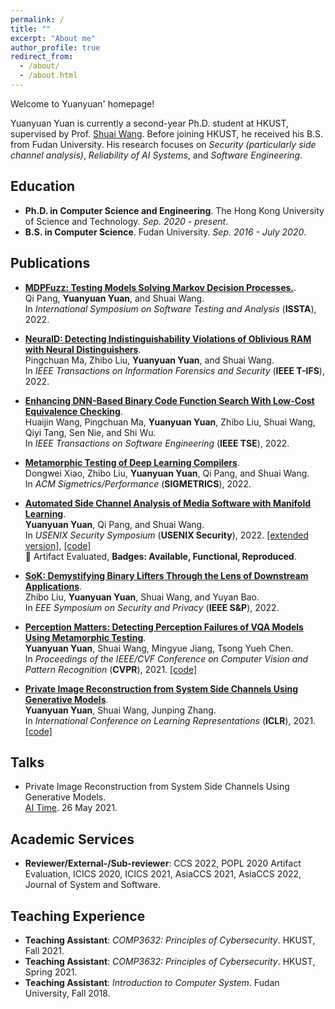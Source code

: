 ```yaml
---
permalink: /
title: ""
excerpt: "About me"
author_profile: true
redirect_from: 
  - /about/
  - /about.html
---
```


Welcome to Yuanyuan' homepage!  
<!-- *<font size="2"><u>Updated on 26 Feb. 2022</u></font>* -->

Yuanyuan Yuan is currently a second-year Ph.D. student at HKUST, supervised by Prof. [Shuai Wang](https://www.cse.ust.hk/~shuaiw/). Before joining HKUST, he received his B.S. from Fudan University. His research focuses on *Security (particularly side channel analysis)*, *Reliability of AI Systems*, and *Software Engineering*.

## Education

- **Ph.D. in Computer Science and Engineering**. The Hong Kong University of Science and Technology. *Sep. 2020 - present*.
- **B.S. in Computer Science**. Fudan University. *Sep. 2016 - July 2020*.

## Publications

- **<u>MDPFuzz: Testing Models Solving Markov Decision Processes.</u>**.  
Qi Pang, **Yuanyuan Yuan**, and Shuai Wang.  
In *International Symposium on Software Testing and Analysis* (**ISSTA**), 2022.

- **<u>NeuralD: Detecting Indistinguishability Violations of Oblivious RAM with Neural Distinguishers</u>**.  
Pingchuan Ma, Zhibo Liu, **Yuanyuan Yuan**, and Shuai Wang.  
In *IEEE Transactions on Information Forensics and Security* (**IEEE T-IFS**), 2022.

- [**Enhancing DNN-Based Binary Code Function Search With Low-Cost Equivalence Checking**](https://ieeexplore.ieee.org/document/9707874).  
Huaijin Wang, Pingchuan Ma, **Yuanyuan Yuan**, Zhibo Liu, Shuai Wang, Qiyi Tang, Sen Nie, and Shi Wu.  
In *IEEE Transactions on Software Engineering* (**IEEE TSE**), 2022.

- **<u>Metamorphic Testing of Deep Learning Compilers</u>**.  
Dongwei Xiao, Zhibo Liu, **Yuanyuan Yuan**, Qi Pang, and Shuai Wang.  
In *ACM Sigmetrics/Performance* (**SIGMETRICS**), 2022.

- [**Automated Side Channel Analysis of Media Software with Manifold Learning**](https://www.usenix.org/conference/usenixsecurity22/presentation/yuan).  
**Yuanyuan Yuan**, Qi Pang, and Shuai Wang.  
In *USENIX Security Symposium* (**USENIX Security**), 2022. [[extended version]](https://arxiv.org/pdf/2112.04947.pdf), [[code]](https://github.com/Yuanyuan-Yuan/Manifold-SCA)  
😬 Artifact Evaluated, **Badges: Available, Functional, Reproduced**.

- [**SoK: Demystifying Binary Lifters Through the Lens of Downstream Applications**](https://www.computer.org/csdl/proceedings-article/sp/2022/131600a453/1wKCev3wlbO).  
Zhibo Liu, **Yuanyuan Yuan**, Shuai Wang, and Yuyan Bao.  
In *EEE Symposium on Security and Privacy* (**IEEE S&P**), 2022.

- [**Perception Matters: Detecting Perception Failures of VQA Models Using Metamorphic Testing**](https://openaccess.thecvf.com/content/CVPR2021/html/Yuan_Perception_Matters_Detecting_Perception_Failures_of_VQA_Models_Using_Metamorphic_CVPR_2021_paper.html).  
**Yuanyuan Yuan**, Shuai Wang, Mingyue Jiang, Tsong Yueh Chen.  
In *Proceedings of the IEEE/CVF Conference on Computer Vision and Pattern Recognition* (**CVPR**), 2021. [[code]](https://github.com/MetaVQA/MetaVQA)

- [**Private Image Reconstruction from System Side Channels Using Generative Models**](https://openreview.net/forum?id=y06VOYLcQXa).  
**Yuanyuan Yuan**, Shuai Wang, Junping Zhang.  
In *International Conference on Learning Representations* (**ICLR**), 2021. [[code]](https://github.com/genSCA/genSCA)

## Talks

- Private Image Reconstruction from System Side Channels Using Generative Models.  
[AI Time](http://www.aitime.cn/). 26 May 2021. 

## Academic Services

- **Reviewer/External-/Sub-reviewer**: CCS 2022, POPL 2020 Artifact Evaluation, ICICS 2020, ICICS 2021, AsiaCCS 2021, AsiaCCS 2022, Journal of System and Software. 

## Teaching Experience

- **Teaching Assistant**: *COMP3632: Principles of Cybersecurity*. HKUST, Fall 2021.
- **Teaching Assistant**: *COMP3632: Principles of Cybersecurity*. HKUST, Spring 2021.
- **Teaching Assistant**: *Introduction to Computer System*. Fudan University, Fall 2018.


<p align="center">
  <script type="text/javascript" src="//rf.revolvermaps.com/0/0/8.js?i=58fqm6u2ofs&amp;m=0&amp;c=ff0000&amp;cr1=ffffff&amp;f=arial&amp;l=33" async="async"></script>
</p>